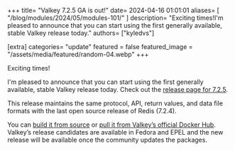 +++
title=  "Valkey 7.2.5 GA is out!"
date= 2024-04-16 01:01:01
aliases= [
    "/blog/modules/2024/05/modules-101/"
]
description= "Exciting times!I'm pleased to announce that you can start using the first generally available, stable Valkey release today."
authors= ["kyledvs"]

[extra]
categories= "update"
featured = false
featured_image = "/assets/media/featured/random-04.webp"
+++

Exciting times!

I'm pleased to announce that you can start using the first generally available, stable Valkey release today.
Check out the [release page for 7.2.5](/download/releases/v7-2-5).

This release maintains the same protocol, API, return values, and data file formats with the last open source release of Redis (7.2.4).

You can [build it from source](https://github.com/valkey-io/valkey/releases/tag/7.2.5) or [pull it from Valkey’s official Docker Hub](https://hub.docker.com/r/valkey/valkey/).
Valkey’s release candidates are available in Fedora and EPEL and the new release will be available once the community updates the packages.
